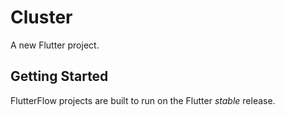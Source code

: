 # Cluster

A new Flutter project.

## Getting Started

FlutterFlow projects are built to run on the Flutter _stable_ release.
